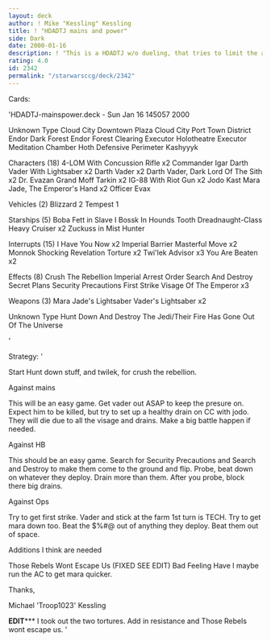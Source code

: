 ```yaml
---
layout: deck
author: ! Mike "Kessling" Kessling
title: ! "HDADTJ mains and power"
side: Dark
date: 2000-01-16
description: ! "This is a HDADTJ w/o dueling, that tries to limit the ammount of destinies the opponent can draw, while incorporating 'removal' and heavy battling. Has good destiny also."
rating: 4.0
id: 2342
permalink: "/starwarsccg/deck/2342"
---
```

Cards: 

'HDADTJ-mainspower.deck - Sun Jan 16 145057 2000


Unknown Type
Cloud City Downtown Plaza
Cloud City Port Town District
Endor Dark Forest
Endor Forest Clearing
Executor Holotheatre
Executor Meditation Chamber
Hoth Defensive Perimeter
Kashyyyk

Characters (18)
4-LOM With Concussion Rifle  x2
Commander Igar
Darth Vader With Lightsaber  x2
Darth Vader  x2
Darth Vader, Dark Lord Of The Sith  x2
Dr. Evazan
Grand Moff Tarkin  x2
IG-88 With Riot Gun  x2
Jodo Kast
Mara Jade, The Emperor's Hand	x2
Officer Evax

Vehicles (2)
Blizzard 2
Tempest 1

Starships (5)
Boba Fett in Slave I
Bossk In Hounds Tooth
Dreadnaught-Class Heavy Cruiser  x2
Zuckuss in Mist Hunter

Interrupts (15)
I Have You Now	x2
Imperial Barrier
Masterful Move	x2
Monnok
Shocking Revelation
Torture  x2
Twi'lek Advisor  x3
You Are Beaten	x2

Effects (8)
Crush The Rebellion
Imperial Arrest Order
Search And Destroy
Secret Plans
Security Precautions
First Strike
Visage Of The Emperor  x3

Weapons (3)
Mara Jade's Lightsaber
Vader's Lightsaber  x2

Unknown Type
Hunt Down And Destroy The Jedi/Their Fire Has Gone Out Of The Universe

'

Strategy: '

Start Hunt down stuff, and twilek, for crush the rebellion.

Against mains

This will be an easy game. Get vader out ASAP to keep the presure on. Expect him to be killed, but try to set up a healthy drain on CC with jodo. They will die due to all the visage and drains. Make a big battle happen if needed.

Against HB

This should be an easy game. Search for Security Precautions and Search and Destroy to make them come to the ground and flip. Probe, beat down on whatever they deploy. Drain more than them. After you probe, block there big drains.

Against Ops

Try to get first strike. Vader and stick at the farm 1st turn is TECH. Try to get mara down too. Beat the $%#@ out of anything they deploy. Beat them out of space.

Additions I think are needed

Those Rebels Wont Escape Us (FIXED SEE EDIT)
Bad Feeling Have I
maybe run the AC to get mara quicker.

Thanks,

Michael 'Troop1023' Kessling

****EDIT*******
I took out the two tortures. Add in resistance and Those Rebels wont escape us. '
